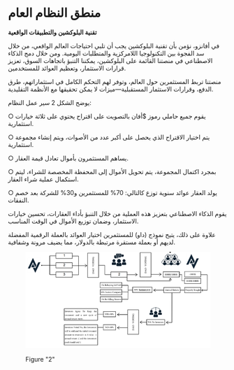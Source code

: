 # منطق النظام العام

**تقنية البلوكشين والتطبيقات الواقعية**

في أفانزو، نؤمن بأن تقنية البلوكشين يجب أن تلبي احتياجات العالم الواقعي، من خلال سد الفجوة بين التكنولوجيا اللامركزية والمتطلبات اليومية. ومن خلال دمج الذكاء الاصطناعي في منصتنا القائمة على البلوكشين، يمكننا التنبؤ باتجاهات السوق، تعزيز قرارات الاستثمار، وتعظيم العوائد للمستخدمين.

منصتنا تربط المستثمرين حول العالم، وتوفر لهم التحكم الكامل في استثماراتهم، طرق الدفع، وقرارات الاستثمار المستقبلية—ميزات لا يمكن تحقيقها مع الأنظمة التقليدية.

يوضح الشكل 2 سير عمل النظام:

○ يقوم جميع حاملي رموز $أفان بالتصويت على اقتراح يحتوي على ثلاثة خيارات استثمارية.

○ يتم اختيار الاقتراح الذي يحصل على أكبر عدد من الأصوات، ويتم إنشاء مجموعة استثمارية.

○ يساهم المستثمرون بأموال تعادل قيمة العقار.

○ بمجرد اكتمال المجموعة، يتم تحويل الأموال إلى المحفظة المخصصة للشراء، ليتم استكمال عملية شراء العقار.

○ يولد العقار عوائد سنوية توزع كالتالي: 70% للمستثمرين و30% للشركة بعد خصم النفقات.

يقوم الذكاء الاصطناعي بتعزيز هذه العملية من خلال التنبؤ بأداء العقارات، تحسين خيارات الاستثمار، وضمان توزيع الأموال في الوقت المناسب.

علاوة على ذلك، يتيح نموذج (داو) للمستثمرين اختيار العوائد بالعملة الرقمية المفضلة لديهم أو بعملة مستقرة مرتبطة بالدولار، مما يضيف مرونة وشفافية.

<figure><img src="../.gitbook/assets/image.png" alt=""><figcaption><p>Figure "2"</p></figcaption></figure>
